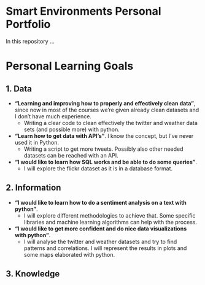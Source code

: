 # Smart Environments Personal Portfolio
In this repository ...
# Personal Learning Goals
## 1. Data
* **“Learning and improving how to properly and effectively clean data”**, since now
in most of the courses we’re given already clean datasets and I don’t have much
experience.
  * Writing a clear code to clean effectively the twitter and weather data sets
(and possible more) with python.
* **“Learn how to get data with API’s”**. I know the concept, but I’ve never used it in
Python.
  * Writing a script to get more tweets. Possibly also other needed datasets
can be reached with an API.
* **“I would like to learn how SQL works and be able to do some queries”**.
  * I will explore the flickr dataset as it is in a database format.
## 2. Information
* **“I would like to learn how to do a sentiment analysis on a text with python”**.
  * I will explore different methodologies to achieve that. Some specific libraries and machine learning algorithms can help with the process.
* **“I would like to get more confident and do nice data visualizations with python”**.
  * I will analyse the twitter and weather datasets and try to find patterns
and correlations. I will represent the results in plots and some maps elaborated with python.
## 3. Knowledge
